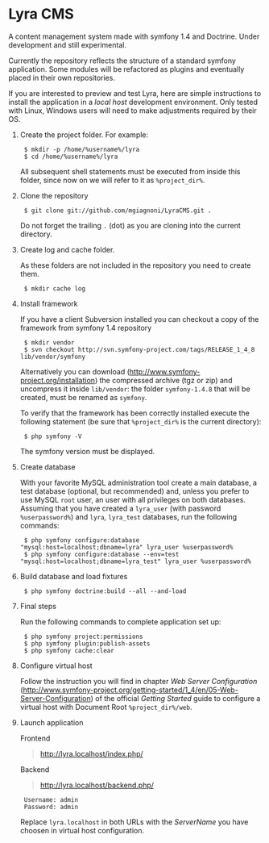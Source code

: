 Lyra CMS
========

A content management system made with symfony 1.4 and Doctrine. Under development and still experimental.

Currently the repository reflects the structure of a standard symfony application. Some modules will be refactored as plugins and eventually placed in their own repositories.

If you are interested to preview and test Lyra, here are simple instructions to install the application in a *local host* development environment. Only tested with Linux, Windows users will need to make adjustments required by their OS.

1.  Create the project folder. For example:

         $ mkdir -p /home/%username%/lyra
         $ cd /home/%username%/lyra

    All subsequent shell statements must be executed from inside this folder, since now on we will refer to it as `%project_dir%`.

2.  Clone the repository

         $ git clone git://github.com/mgiagnoni/LyraCMS.git .

    Do not forget the trailing `.` (dot) as you are cloning into the current directory.

3.  Create log and cache folder.

    As these folders are not included in the repository you need to create them.

         $ mkdir cache log

4.  Install framework

    If you have a client Subversion installed you can checkout a copy of the framework from symfony 1.4 repository

         $ mkdir vendor
         $ svn checkout http://svn.symfony-project.com/tags/RELEASE_1_4_8 lib/vendor/symfony

    Alternatively you can download (http://www.symfony-project.org/installation) the compressed archive (tgz or zip) and uncompress it inside `lib/vendor`: the folder `symfony-1.4.8` that will be created, must be renamed as `symfony`.

    To verify that the framework has been correctly installed execute the following statement (be sure that `%project_dir%` is the current directory):

         $ php symfony -V

    The symfony version must be displayed.

5.  Create database

    With your favorite MySQL administration tool create a main database, a test database (optional, but recommended) and, unless you prefer to use MySQL `root` user, an user with all privileges on both databases. Assuming that you have created a `lyra_user` (with password `%userpassword%`) and `lyra`, `lyra_test` databases, run the following commands:

         $ php symfony configure:database "mysql:host=localhost;dbname=lyra" lyra_user %userpassword%
         $ php symfony configure:database --env=test "mysql:host=localhost;dbname=lyra_test" lyra_user %userpassword%

6.  Build database and load fixtures

         $ php symfony doctrine:build --all --and-load

7.  Final steps
    
    Run the following commands to complete application set up:

         $ php symfony project:permissions
         $ php symfony plugin:publish-assets
         $ php symfony cache:clear

8.  Configure virtual host

    Follow the instruction you will find in chapter *Web Server Configuration* (http://www.symfony-project.org/getting-started/1_4/en/05-Web-Server-Configuration) of the official *Getting Started* guide to configure a virtual host with Document Root `%project_dir%/web`.

9.  Launch application

    Frontend

    > http://lyra.localhost/index.php/

    Backend

    > http://lyra.localhost/backend.php/
    
         Username: admin
         Password: admin

    Replace `lyra.localhost` in both URLs with the *ServerName* you have choosen in virtual host configuration.

